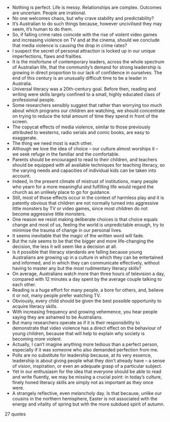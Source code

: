  - Nothing is perfect. Life is messy. Relationships are complex. Outcomes are uncertain. People are irrational.
 - No one welcomes chaos, but why crave stability and predictability?
 - It’s Australian to do such things because, however uncivilised they may seem, it’s human to do them.
 - So, if falling crime rates coincide with the rise of violent video games and increasing violence on TV and at the cinema, should we conclude that media violence is causing the drop in crime rates?
 - I suspect the secret of personal attraction is locked up in our unique imperfections, flaws and frailties.
 - It is the misfortune of contemporary leaders, across the whole spectrum of Australian life, that the community’s demand for strong leadership is growing in direct proportion to our lack of confidence in ourselves. The end of this century is an unusually difficult time to be a leader in Australia.
 - Universal literacy was a 20th-century goal. Before then, reading and writing were skills largely confined to a small, highly educated class of professional people.
 - Some researchers sensibly suggest that rather than worrying too much about which programs our children are watching, we should concentrate on trying to reduce the total amount of time they spend in front of the screen.
 - The copycat effects of media violence, similar to those previously attributed to westerns, radio serials and comic books, are easy to exaggerate.
 - The thing we need most is each other.
 - Although we love the idea of choice – our culture almost worships it – we seek refuge in the familiar and the comfortable.
 - Parents should be encouraged to read to their children, and teachers should be equipped with all available techniques for teaching literacy, so the varying needs and capacities of individual kids can be taken into account.
 - Indeed, in the present climate of mistrust of institutions, many people who yearn for a more meaningful and fulfilling life would regard the church as an unlikely place to go for guidance.
 - Still, most of those effects occur in the context of harmless play and it is patently obvious that children are not normally turned into aggressive little monsters by TV or video games, since most children do not become aggressive little monsters.
 - One reason we resist making deliberate choices is that choice equals change and most of us, feeling the world is unpredictable enough, try to minimise the trauma of change in our personal lives.
 - It seems inevitable that the magic of the written word will fade.
 - But the rule seems to be that the bigger and more life-changing the decision, the less it will seem like a decision at all.
 - Is it possible that literacy standards are falling because young Australians are growing up in a culture in which they can be entertained and informed, and in which they can communicate effectively, without having to master any but the most rudimentary literacy skills?
 - On average, Australians watch more than three hours of television a day, compared with 12 minutes a day spent by the average couple talking to each other.
 - Reading is a huge effort for many people, a bore for others, and, believe it or not, many people prefer watching TV.
 - Obviously, every child should be given the best possible opportunity to acquire literacy skills.
 - With increasing frequency and growing vehemence, you hear people saying they are ashamed to be Australians.
 - But many researchers operate as if it is their responsibility to demonstrate that video violence has a direct effect on the behaviour of young children, because that will help to explain why society is becoming more violent.
 - Actually, I can’t imagine anything more tedious than a perfect person, especially if it was someone who also demanded perfection from me.
 - Polls are no substitute for leadership because, at its very essence, leadership is about giving people what they don’t already have – a sense of vision, inspiration, or even an adequate grasp of a particular subject.
 - Yet in our enthusiasm for the idea that everyone should be able to read and write fluently, we may be missing a crucial point: in today’s culture, finely honed literacy skills are simply not as important as they once were.
 - A strangely reflective, even melancholy day. Is that because, unlike our cousins in the northern hemisphere, Easter is not associated with the energy and vitality of spring but with the more subdued spirit of autumn.

27 quotes